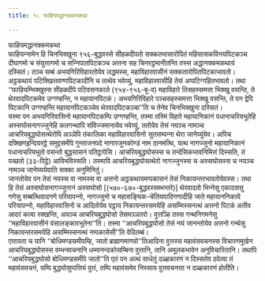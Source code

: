 ```yaml
---
title: १८ फाहियमद्धानक्‍कमकथा

---
```

फाहियमद्धानक्‍कमकथा  
फाहियन्‍नामेन हि चिनभिक्खुना ९५६-बुद्धवस्से सीहळदीपतो सक्‍कतभासारोपितं महिसासकविनयपिटकञ्‍च दीघागमो च संयुत्तागमो च सन्‍निपातपिटकञ्‍च अत्तना सह चिनरट्ठमानीतन्ति तस्स अद्धानक्‍कमकथायं दस्सितं। तञ्‍च सब्बं अभयगिरिविहारतोयेव लद्धमस्स, महाविहारवासीनं सक्‍कतारोपितपिटकाभावतो। अट्ठकथायं पटिक्खित्तवण्णपिटकादीनि च तत्थेव भवेय्युं, महाविहारवासीहि तेसं अप्पटिग्गहितभावतो। तथा ‘‘फाहियम्भिक्खुस्स सीहळदीपे पटिवसनकाले (९५४-९५६-बु-व) महाविहारे तिसहस्समत्ता भिक्खू वसन्ति, ते थेरवादपिटकमेव उग्गण्हन्ति, न महायानपिटकं। अभयगिरिविहारे पञ्‍चसहस्समत्ता भिक्खू वसन्ति, ते पन द्वेपि पिटकानि उग्गण्हन्ति महायानपिटकञ्‍चेव थेरवादपिटकञ्‍चा’’ति च तेनेव चिनभिक्खुना दस्सितं।  
यस्मा पन अभयगिरिवासिनो महायानपिटकम्पि उग्गण्हन्ति, तस्मा तस्मिं विहारे महायानिकानं पधानाचरियभूतेहि अस्सघोसनागज्‍जुनेहि कतगन्थापि संविज्‍जमानायेव भवेय्युं, ततोयेव तेसं नयञ्‍च नामञ्‍च आचरियबुद्धघोसत्थेरोपि अञ्‍ञेपि तंकालिका महाविहारवासिनो सुतसम्पन्‍ना थेरा जानेय्युंयेव। अपिच दक्खिणइन्दियरट्ठे समुद्दसमीपे गुन्ताजनपदे नागारजुनकोण्डं नाम ठानमत्थि, यत्थ नागज्‍जुनो महायानिकानं पधानाचरियभूतो वसन्तो बुद्धसासनं पतिट्ठापेसि। आचरियबुद्धघोसस्स च तन्देसिकभावनिमित्तं दिस्सति, तं पच्छतो (३३-पिट्ठे) आविभविस्सति। तस्मापि आचरियबुद्धघोसत्थेरो नागज्‍जुनस्स च अस्सघोसस्स च नयञ्‍च नामञ्‍च जानेय्ययेवाति सक्‍का अनुमिनितुं।  
जानतोयेव पन तेसं नयस्स वा नामस्स वा अत्तनो अट्ठकथायमप्पकासनं तेसं निकायन्तरभावतोयेवस्स। तथा हि तेसं अस्सघोसनागज्‍जुनानं अस्सघोसो [(५७०-६७०-बुद्धवस्सब्भन्तरे)] थेरवादतो भिन्‍नेसु एकादससु गणेसु सब्बत्थिवादगणे परियापन्‍नो, नागज्‍जुनो च महासङ्घिक-चेतियवादिगणादीहि जाते महायाननिकाये परियापन्‍नो, महाविहारवासिनो च आदितोयेव पट्ठाय निकायन्तरसमयेहि असम्मिस्सनत्थं अत्तनो पिटकं अतीव आदरं कत्वा रक्खन्ति, अयञ्‍च आचरियबुद्धघोसो तेसमञ्‍ञतरो। वुत्तञ्हि तस्स गन्थनिगमनेसु ‘‘महाविहारवासीनं वंसालङ्कारभूतेना’’ति। तस्मा ‘‘आचरियबुद्धघोसो तेसं नयं जानन्तोयेव अत्तनो गन्थेसु निकायन्तरसमयेहि असम्मिस्सनत्थं नप्पकासेसी’’ति वेदितब्बं।  
एत्तावता च यानि ‘‘बोधिमण्डसमीपम्हि, जातो ब्राह्मणमाणवो’’तिआदिना वुत्तस्स महावंसवचनस्स विचारणमुखेन आचरियबुद्धघोसस्स वम्भनवचनानि धम्मानन्दकोसम्बिना वुत्तानि, तानि अमूलकभावेन अनुविचारितानि। तथापि ‘‘आचरियबुद्धघोसो बोधिमण्डसमीपे जातो’’ति एतं पन अत्थं साधेतुं दळ्हकारणं न दिस्सतेव ठपेत्वा तं महावंसवचनं, यम्पि बुद्धघोसुप्पत्तियं वुत्तं, तम्पि महावंसमेव निस्साय वुत्तवचनत्ता न दळ्हकारणं होतीति।  